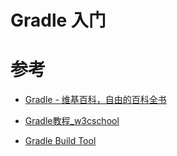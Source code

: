 # Gradle 入门

# 参考
  
  * [Gradle - 维基百科，自由的百科全书](https://zh.wikipedia.org/zh-hans/Gradle)
  
  * [Gradle教程_w3cschool](https://www.w3cschool.cn/gradle/)
  
  * [Gradle Build Tool](https://gradle.org/)
  
